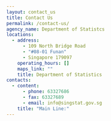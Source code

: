 ```yaml
---
layout: contact_us
title: Contact Us
permalink: /contact-us/
agency_name: Department of Statistcs
locations:
  - address:
      - 109 North Bridge Road
      - "#08-01 Funan"
      - Singapore 179097
    operating_hours: []
    maps_link: ""
    title: Department of Statistics
contacts:
  - content:
      - phone: 63327686
      - fax: 63327689
      - email: info@singstat.gov.sg
    title: "Main Line:"
---
```

